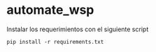 # automate_wsp
Instalar los requerimientos con el siguiente script
<pre><code>pip install -r requirements.txt
</code></pre>
